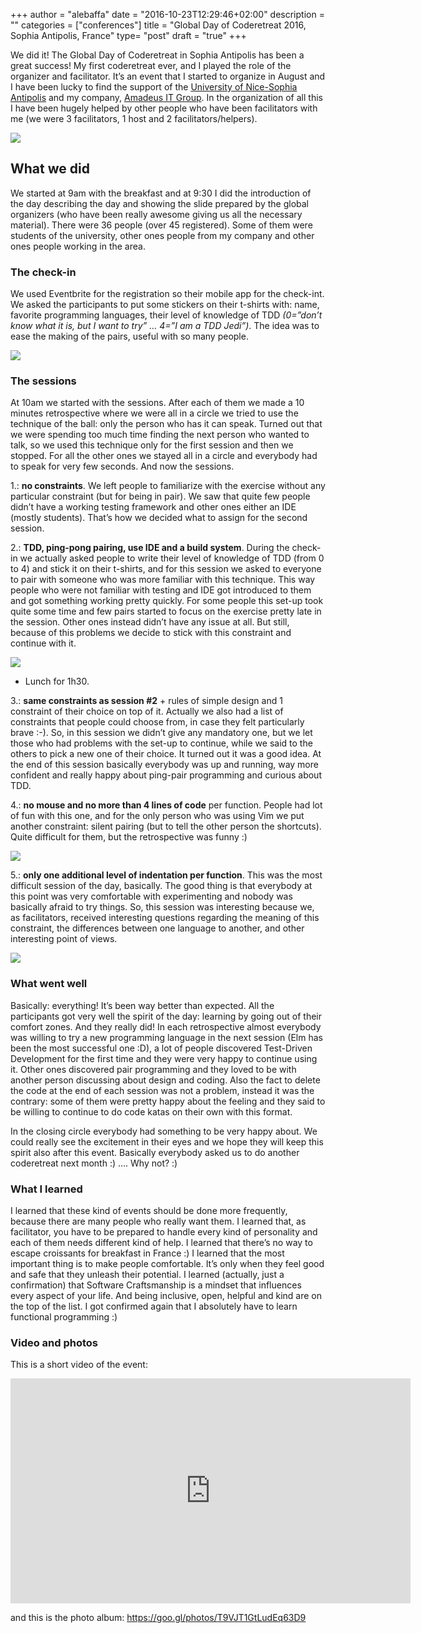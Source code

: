 +++
author = "alebaffa"
date = "2016-10-23T12:29:46+02:00"
description = ""
categories = ["conferences"]
title = "Global Day of Coderetreat 2016, Sophia Antipolis, France"
type= "post"
draft = "true"
+++

We did it! The Global Day of Coderetreat in Sophia Antipolis has been a great success! My first coderetreat ever, and I played the role of the organizer and facilitator. 
It’s an event that I started to organize in August and I have been lucky to find the support of the [University of Nice-Sophia Antipolis](http://unice.fr/en) and my company, [Amadeus IT Group](http://www.amadeus.com/web/amadeus/en_1A-corporate/Amadeus-Home/1319560218660-Page-AMAD_HomePpal). In the organization of all this I have been hugely helped by other people who have been facilitators with me (we were 3 facilitators, 1 host and 2 facilitators/helpers).

<img src="../../../../img/coderetreat-2.jpeg"/>

## What we did
We started at 9am with the breakfast and at 9:30 I did the introduction of the day describing the day and showing the slide prepared by the global organizers (who have been really awesome giving us all the necessary material). There were 36 people (over 45 registered). Some of them were students of the university, other ones people from my company and other ones people working in the area.

### The check-in
We used Eventbrite for the registration so their mobile app for the check-int. We asked the participants to put some stickers on their t-shirts with: name, favorite programming languages, their level of knowledge of TDD _(0=”don’t know what it is, but I want to try” … 4=”I am a TDD Jedi”)_. The idea was to ease the making of the pairs, useful with so many people.

<img src="../../../../img/coderetreat-3.jpeg"/>

### The sessions
At 10am we started with the sessions. After each of them we made a 10 minutes retrospective where we were all in a circle we tried to use the technique of the ball: only the person who has it can speak. Turned out that we were spending too much time finding the next person who wanted to talk, so we used this technique only for the first session and then we stopped. For all the other ones we stayed all in a circle and everybody had to speak for very few seconds.
And now the sessions.

1.: **no constraints**. We left people to familiarize with the exercise without any particular constraint (but for being in pair). We saw that quite few people didn’t have a working testing framework and other ones either an IDE (mostly students). That’s how we decided what to assign for the second session.

2.: **TDD, ping-pong pairing, use IDE and a build system**. During the check-in we actually asked people to write their level of knowledge of TDD (from 0 to 4) and stick it on their t-shirts, and for this session we asked to everyone to pair with someone who was more familiar with this technique. This way people who were not familiar with testing and IDE got introduced to them and got something working pretty quickly. For some people this set-up took quite some time and few pairs started to focus on the exercise pretty late in the session. Other ones instead didn’t have any issue at all.
But still, because of this problems we decide to stick with this constraint and continue with it.

<img src="../../../../img/coderetreat-4.jpeg"/>

* Lunch for 1h30.

3.: **same constraints as session #2** + rules of simple design and 1 constraint of their choice on top of it. Actually we also had a list of constraints that people could choose from, in case they felt particularly brave :-). So, in this session we didn’t give any mandatory one, but we let those who had problems with the set-up to continue, while we said to the others to pick a new one of their choice. 
It turned out it was a good idea. At the end of this session basically everybody was up and running, way more confident and really happy about ping-pair programming and curious about TDD.

4.: **no mouse and no more than 4 lines of code** per function. People had lot of fun with this one, and for the only person who was using Vim we put another constraint: silent pairing (but to tell the other person the shortcuts). Quite difficult for them, but the retrospective was funny :)

<img src="../../../../img/coderetreat-5.jpeg"/>

5.: **only one additional level of indentation per function**. This was the most difficult session of the day, basically. The good thing is that everybody at this point was very comfortable with experimenting and nobody was basically afraid to try things. So, this session was interesting because we, as facilitators, received interesting questions regarding the meaning of this constraint, the differences between one language to another, and other interesting point of views.

<img src="../../../../img/coderetreat-6.jpeg"/>

### What went well
Basically: everything! It’s been way better than expected. All the participants got very well the spirit of the day: learning by going out of their comfort zones. And they really did! In each retrospective almost everybody was willing to try a new programming language in the next session (Elm has been the most successful one :D), a lot of people discovered Test-Driven Development for the first time and they were very happy to continue using it. Other ones discovered pair programming and they loved to be with another person discussing about design and coding. Also the fact to delete the code at the end of each session was not a problem, instead it was the contrary: some of them were pretty happy about the feeling and they said to be willing to continue to do code katas on their own with this format.

In the closing circle everybody had something to be very happy about. We could really see the excitement in their eyes and we hope they will keep this spirit also after this event. Basically everybody asked us to do another coderetreat next month :) …. Why not? :)

### What I learned
I learned that these kind of events should be done more frequently, because there are many people who really want them.
I learned that, as facilitator, you have to be prepared to handle every kind of personality and each of them needs different kind of help.
I learned that there’s no way to escape croissants for breakfast in France :) 
I learned that the most important thing is to make people comfortable. It’s only when they feel good and safe that they unleash their potential.
I learned (actually, just a confirmation) that Software Craftsmanship is a mindset that influences every aspect of your life. And being inclusive, open, helpful and kind are on the top of the list.
I got confirmed again that I absolutely have to learn functional programming :)

### Video and photos
This is a short video of the event:
<iframe src="https://player.vimeo.com/video/188463180" width="640" height="360" frameborder="0" webkitallowfullscreen mozallowfullscreen allowfullscreen></iframe>


and this is the photo album:
https://goo.gl/photos/T9VJT1GtLudEq63D9